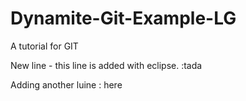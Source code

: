 # Dynamite-Git-Example-LG
A tutorial for GIT 



New line - this line is added with eclipse. :tada

Adding another luine : here